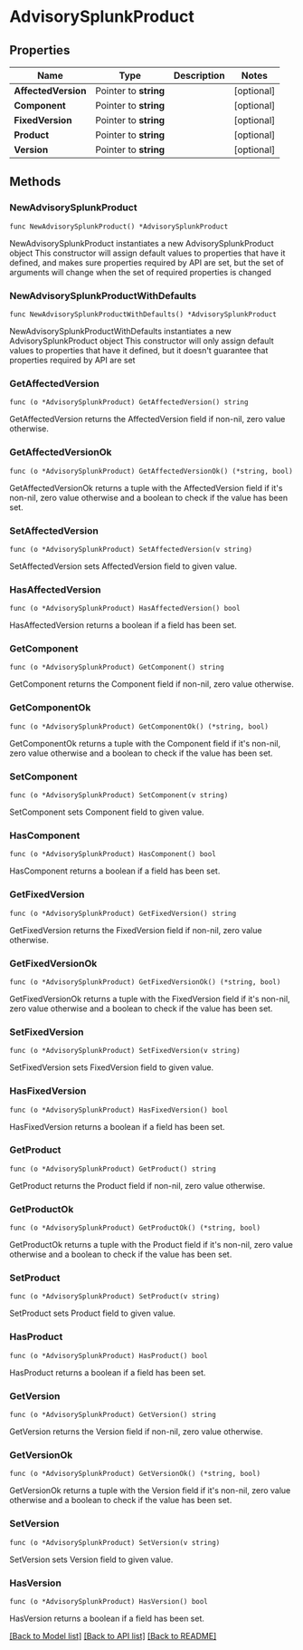 # AdvisorySplunkProduct

## Properties

Name | Type | Description | Notes
------------ | ------------- | ------------- | -------------
**AffectedVersion** | Pointer to **string** |  | [optional] 
**Component** | Pointer to **string** |  | [optional] 
**FixedVersion** | Pointer to **string** |  | [optional] 
**Product** | Pointer to **string** |  | [optional] 
**Version** | Pointer to **string** |  | [optional] 

## Methods

### NewAdvisorySplunkProduct

`func NewAdvisorySplunkProduct() *AdvisorySplunkProduct`

NewAdvisorySplunkProduct instantiates a new AdvisorySplunkProduct object
This constructor will assign default values to properties that have it defined,
and makes sure properties required by API are set, but the set of arguments
will change when the set of required properties is changed

### NewAdvisorySplunkProductWithDefaults

`func NewAdvisorySplunkProductWithDefaults() *AdvisorySplunkProduct`

NewAdvisorySplunkProductWithDefaults instantiates a new AdvisorySplunkProduct object
This constructor will only assign default values to properties that have it defined,
but it doesn't guarantee that properties required by API are set

### GetAffectedVersion

`func (o *AdvisorySplunkProduct) GetAffectedVersion() string`

GetAffectedVersion returns the AffectedVersion field if non-nil, zero value otherwise.

### GetAffectedVersionOk

`func (o *AdvisorySplunkProduct) GetAffectedVersionOk() (*string, bool)`

GetAffectedVersionOk returns a tuple with the AffectedVersion field if it's non-nil, zero value otherwise
and a boolean to check if the value has been set.

### SetAffectedVersion

`func (o *AdvisorySplunkProduct) SetAffectedVersion(v string)`

SetAffectedVersion sets AffectedVersion field to given value.

### HasAffectedVersion

`func (o *AdvisorySplunkProduct) HasAffectedVersion() bool`

HasAffectedVersion returns a boolean if a field has been set.

### GetComponent

`func (o *AdvisorySplunkProduct) GetComponent() string`

GetComponent returns the Component field if non-nil, zero value otherwise.

### GetComponentOk

`func (o *AdvisorySplunkProduct) GetComponentOk() (*string, bool)`

GetComponentOk returns a tuple with the Component field if it's non-nil, zero value otherwise
and a boolean to check if the value has been set.

### SetComponent

`func (o *AdvisorySplunkProduct) SetComponent(v string)`

SetComponent sets Component field to given value.

### HasComponent

`func (o *AdvisorySplunkProduct) HasComponent() bool`

HasComponent returns a boolean if a field has been set.

### GetFixedVersion

`func (o *AdvisorySplunkProduct) GetFixedVersion() string`

GetFixedVersion returns the FixedVersion field if non-nil, zero value otherwise.

### GetFixedVersionOk

`func (o *AdvisorySplunkProduct) GetFixedVersionOk() (*string, bool)`

GetFixedVersionOk returns a tuple with the FixedVersion field if it's non-nil, zero value otherwise
and a boolean to check if the value has been set.

### SetFixedVersion

`func (o *AdvisorySplunkProduct) SetFixedVersion(v string)`

SetFixedVersion sets FixedVersion field to given value.

### HasFixedVersion

`func (o *AdvisorySplunkProduct) HasFixedVersion() bool`

HasFixedVersion returns a boolean if a field has been set.

### GetProduct

`func (o *AdvisorySplunkProduct) GetProduct() string`

GetProduct returns the Product field if non-nil, zero value otherwise.

### GetProductOk

`func (o *AdvisorySplunkProduct) GetProductOk() (*string, bool)`

GetProductOk returns a tuple with the Product field if it's non-nil, zero value otherwise
and a boolean to check if the value has been set.

### SetProduct

`func (o *AdvisorySplunkProduct) SetProduct(v string)`

SetProduct sets Product field to given value.

### HasProduct

`func (o *AdvisorySplunkProduct) HasProduct() bool`

HasProduct returns a boolean if a field has been set.

### GetVersion

`func (o *AdvisorySplunkProduct) GetVersion() string`

GetVersion returns the Version field if non-nil, zero value otherwise.

### GetVersionOk

`func (o *AdvisorySplunkProduct) GetVersionOk() (*string, bool)`

GetVersionOk returns a tuple with the Version field if it's non-nil, zero value otherwise
and a boolean to check if the value has been set.

### SetVersion

`func (o *AdvisorySplunkProduct) SetVersion(v string)`

SetVersion sets Version field to given value.

### HasVersion

`func (o *AdvisorySplunkProduct) HasVersion() bool`

HasVersion returns a boolean if a field has been set.


[[Back to Model list]](../README.md#documentation-for-models) [[Back to API list]](../README.md#documentation-for-api-endpoints) [[Back to README]](../README.md)


